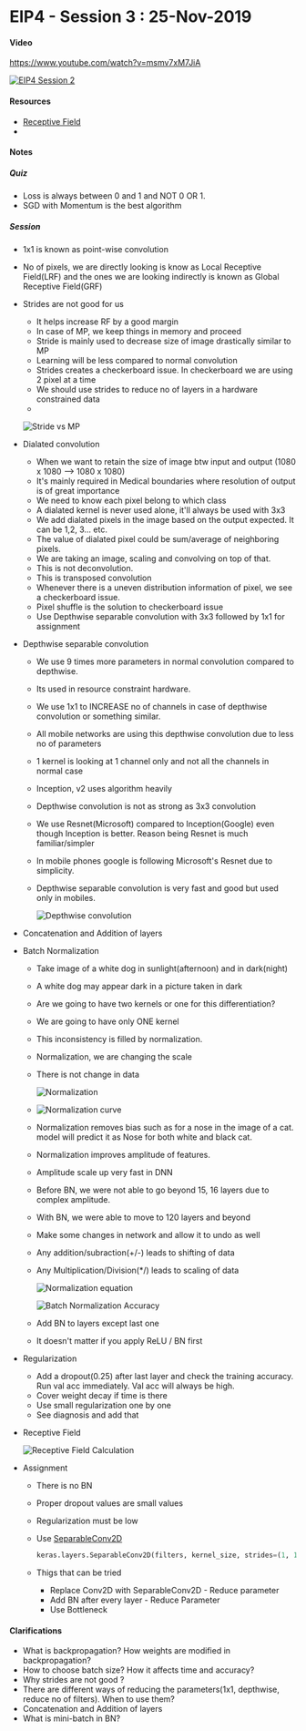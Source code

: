 # EIP4 - Session 3 : 25-Nov-2019

#### Video 

 https://www.youtube.com/watch?v=msmv7xM7JiA 

[![EIP4 Session 2](http://img.youtube.com/vi/msmv7xM7JiA/0.jpg)]( https://www.youtube.com/watch?v=msmv7xM7JiA)



#### Resources

- [Receptive Field](https://distill.pub/2019/computing-receptive-fields/)
- 

#### Notes

##### Quiz

- Loss is always between 0 and 1 and NOT 0 OR 1. 
- SGD with Momentum is the best algorithm

##### Session

- 1x1 is known as point-wise convolution

- No of pixels, we are directly looking is know as Local Receptive Field(LRF) and the ones we are looking indirectly is known as Global Receptive Field(GRF)

- Strides are not good for us

  - It helps increase RF by a good margin
  - In case of MP, we keep things in memory and proceed
  - Stride is mainly used to decrease size of image drastically similar to MP
  - Learning will be less compared to normal convolution
  - Strides creates a checkerboard issue. In checkerboard we are using 2 pixel at a time
  - We should use strides to reduce no of layers in a hardware constrained data
  -  

  ![Stride vs MP](.\assets\Stride_vs_MP.JPG)

- Dialated convolution

  - When we want to retain the size of image btw input and output (1080 x 1080 --> 1080 x 1080)
  - It's mainly required in Medical boundaries where resolution of output is of great importance
  - We need to know each pixel belong to which class
  - A dialated kernel is never used alone, it'll always be used with 3x3
  - We add dialated pixels in the image based on the output expected. It can be 1,2, 3... etc. 
  - The value of dialated pixel could be sum/average of neighboring pixels. 
  - We are taking an image, scaling and convolving on top of that.
  - This is not deconvolution. 
  - This is transposed convolution
  - Whenever there is a uneven distribution information of pixel, we see a checkerboard issue.
  - Pixel shuffle is the solution to checkerboard issue
  - Use Depthwise separable convolution with 3x3 followed by 1x1 for assignment

- Depthwise separable convolution

  - We use 9 times more parameters in normal convolution compared to depthwise.

  - Its used in resource constraint hardware.

  - We use 1x1 to INCREASE no of channels in case of depthwise convolution or something similar.

  - All mobile networks are using this depthwise convolution due to less no of parameters

  - 1 kernel is looking at 1 channel only and not all the channels in normal case

  - Inception, v2 uses algorithm heavily

  - Depthwise convolution is not as strong as 3x3 convolution

  - We use Resnet(Microsoft) compared to Inception(Google) even though Inception is better. Reason being Resnet is much familiar/simpler

  - In mobile phones google is following Microsoft's Resnet due to simplicity.

  - Depthwise separable convolution is very fast and good but used only in mobiles.

    ![Depthwise convolution](.\assets\Depthwise_convolution.JPG)

- Concatenation and Addition of layers

- Batch Normalization

  - Take image of a white dog in sunlight(afternoon) and in dark(night)

  - A white dog may appear dark in a picture taken in dark

  - Are we going to have two kernels or one for this differentiation?

  - We are going to have only ONE kernel

  - This inconsistency is filled by normalization.

  - Normalization, we are changing the scale

  - There is not change in data

    ![Normalization](.\assets\Normalization.JPG)

  - ![Normalization curve](.\assets\Normalization_curve.JPG)

  - Normalization removes bias such as for a nose in the image of a cat. model will predict it as Nose for both white and black cat.

  - Normalization improves amplitude of features.

  - Amplitude scale up very fast in DNN

  - Before BN, we were not able to go beyond 15, 16 layers due to complex amplitude.

  - With BN, we were able to move to 120 layers and beyond

  - Make some changes in network and allow it to undo as well

  - Any addition/subraction(+/-) leads to shifting of data

  - Any Multiplication/Division(*/) leads to scaling of data

    ![Normalization equation](.\assets\Normalization_equation.JPG)

    ![Batch Normalization Accuracy](.\assets\BatchNormalizaiton_Acc.JPG)

  - Add BN to layers except last one

  - It doesn't matter if you apply ReLU / BN first

- Regularization

  - Add a dropout(0.25) after last layer and check the training accuracy. Run val acc immediately. Val acc will always be high.
  - Cover weight decay if time is there
  - Use small regularization one by one
  - See diagnosis and add that

- Receptive Field

  ![Receptive Field Calculation](.\assets\ReceptiveField_Calculation.JPG)

- Assignment
  - There is no BN
  
  - Proper dropout values are small values
  
  - Regularization must be low
  
  - Use [SeparableConv2D]( https://www.tensorflow.org/api_docs/python/tf/keras/layers/SeparableConv2D)
  
    ```python
    keras.layers.SeparableConv2D(filters, kernel_size, strides=(1, 1), padding='valid', data_format=None, dilation_rate=(1, 1), depth_multiplier=1, activation=None, use_bias=True, depthwise_initializer='glorot_uniform', pointwise_initializer='glorot_uniform', bias_initializer='zeros', depthwise_regularizer=None, pointwise_regularizer=None, bias_regularizer=None, activity_regularizer=None, depthwise_constraint=None, pointwise_constraint=None, bias_constraint=None)
    ```
  
  - Thigs that can be tried 
  
    - Replace Conv2D with SeparableConv2D - Reduce parameter
    - Add BN after every layer - Reduce Parameter
    - Use Bottleneck

#### Clarifications

- What is backpropagation? How weights are modified in backpropagation?
- How to choose batch size? How it affects time and accuracy?
- Why strides are not good ?
- There are different ways of reducing the parameters(1x1, depthwise, reduce no of filters). When to use them?
- Concatenation and Addition of layers
- What is mini-batch in BN?